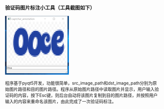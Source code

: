 ### 验证码图片标注小工具（工具截图如下）
![标注工具截图](https://github.com/TerryBryant/MyCaptchar/blob/master/cnn_tensorflow/res_image/annotation.png)

程序基于pyqt5开发，功能很简单，src_image_path和dst_image_path分别为原始图片路径和目的图片路径。程序从原始图片路径中读取图片并显示，用户输入验证码的内容，按下Esc键，则后台自动将该图片复制到目的图片路径，并按照用户输入的内容来重命名该图片，由此完成了一次验证码标注。
